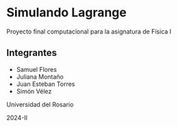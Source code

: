 # Simulando Lagrange
Proyecto final computacional para la asignatura de Física I
## Integrantes
* Samuel Flores
* Juliana Montaño
* Juan Esteban Torres
* Simón Vélez

Universidad del Rosario

2024-II
